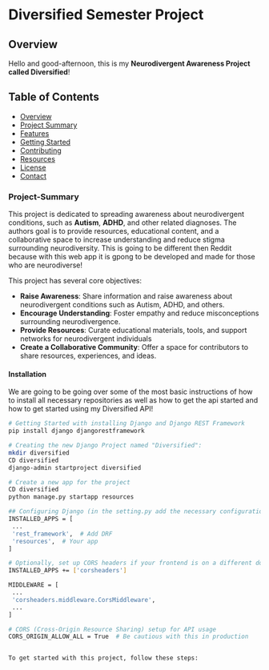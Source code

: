 # Diversified Semester Project

## Overview

Hello and good-afternoon, this is my **Neurodivergent Awareness Project called Diversified**!

## Table of Contents

- [Overview](#overview)
- [Project Summary](#Project-Summary)
- [Features](#features)
- [Getting Started](#getting-started)
- [Contributing](#contributing)
- [Resources](#resources)
- [License](#license)
- [Contact](#contact)

### Project-Summary

This project is dedicated to spreading awareness about neurodivergent conditions, such as **Autism**, **ADHD**, and other related diagnoses. The authors goal is to provide resources, educational content, and a collaborative space to increase understanding and reduce stigma surrounding neurodiversity. This is going to be different then Reddit because with this web app it is gpong to be developed and made for those who are neurodiverse!

This project has several core objectives:

- **Raise Awareness**: Share information and raise awareness about neurodivergent conditions such as Autism, ADHD, and others.
- **Encourage Understanding**: Foster empathy and reduce misconceptions surrounding neurodivergence.
- **Provide Resources**: Curate educational materials, tools, and support networks for neurodivergent individuals
- **Create a Collaborative Community**: Offer a space for contributors to share resources, experiences, and ideas.

#### Installation
We are going to be going over some of the most basic instructions of how to install all necessary repositories as well as how to get the api started and how to get started using my Diversified API!
   ```bash
   # Getting Started with installing Django and Django REST Framework
   pip install django djangorestframework

   # Creating the new Django Project named "Diversified":
   mkdir diversified
   CD diversified
   django-admin startproject diversified

   # Create a new app for the project
   CD diversified
   python manage.py startapp resources

   ## Configuring Django (in the setting.py add the necessary configurations below:
   INSTALLED_APPS = [
    ...
    'rest_framework',  # Add DRF
    'resources',  # Your app
]

# Optionally, set up CORS headers if your frontend is on a different domain
INSTALLED_APPS += ['corsheaders']

MIDDLEWARE = [
    ...
    'corsheaders.middleware.CorsMiddleware',
    ...
]

# CORS (Cross-Origin Resource Sharing) setup for API usage
CORS_ORIGIN_ALLOW_ALL = True  # Be cautious with this in production


   To get started with this project, follow these steps:
